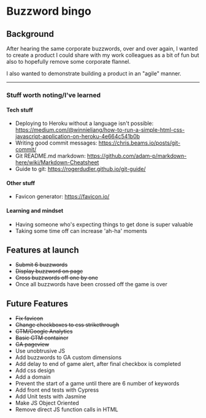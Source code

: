 # Buzzword bingo


## Background

After hearing the same corporate buzzwords, over and over again, I wanted to create a product I could share with my work colleagues as a bit of fun but also to hopefully remove some corporate flannel.

I also wanted to demonstrate building a product in an "agile" manner.

***

### Stuff worth noting/I've learned

#### Tech stuff

- Deploying to Heroku without a language isn't possible: https://medium.com/@winnieliang/how-to-run-a-simple-html-css-javascript-application-on-heroku-4e664c541b0b
- Writing good commit messages: https://chris.beams.io/posts/git-commit/
- Git README.md markdown: https://github.com/adam-p/markdown-here/wiki/Markdown-Cheatsheet
- Guide to git: https://rogerdudler.github.io/git-guide/

#### Other stuff

- Favicon generator: https://favicon.io/


#### Learning and mindset

- Having someone who's expecting things to get done is super valuable
- Taking some time off can increase 'ah-ha' moments


## Features at launch

- ~~Submit 6 buzzwords~~
- ~~Display buzzword on page~~
- ~~Cross buzzwords off one by one~~
- Once all buzzwords have been crossed off the game is over

## Future Features

- ~~Fix favicon~~
- ~~Change checkboxes to css strikethrough~~
- ~~GTM/Google Analytics~~
- ~~Basic GTM container~~
- ~~GA pageview~~
- Use unobtrusive JS
- Add buzzwords to GA custom dimensions
- Add delay to end of game alert, after final checkbox is completed
- Add css design
- Add a domain
- Prevent the start of a game until there are 6 number of keywords
- Add front end tests with Cypress
- Add Unit tests with Jasmine
- Make JS Object Oriented
- Remove direct JS function calls in HTML
